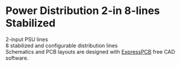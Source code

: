 # Power Distribution 2-in 8-lines Stabilized
2-input PSU lines</br>
8 stabilized and configurable distribution lines</br>
Schematics and PCB layouts are designed with [ExpressPCB](https://www.expresspcb.com/) free CAD software.
